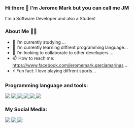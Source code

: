 ### Hi there 👋 I'm Jerome Mark but you can call me JM 
   I'm a Software Developer and also a Student

### About Me 🙋‍♂️
- 🔭 I’m currently studying ...
- 🌱 I’m currently learning diffrent programming language...
- 👯 I’m looking to collaborate to other developers ...
- 📫 How to reach me: https://www.facebook.com/jeromemark.garciamarinas ...
- ⚡ Fun fact: I love playing diffrent sports...

### Programming language and tools:

<p align="left"> 
	<a href="https://www.python.org/" target="_blank"> <img src="https://img.icons8.com/color/48/000000/python--v1.png"/></a>
	<a href="https://www.java.com" target="_blank"> <img src="https://img.icons8.com/color/48/000000/java-coffee-cup-logo.png"/> </a>
	<a href="https://developer.android.com/" target="_blank"> <img src="https://img.icons8.com/color/48/000000/android-studio--v3.png"/> </a>
	<a href="https://docs.microsoft.com/en-us/dotnet/csharp/programming-guide/interop/example-com-class" target="_blank"> <img src="https://img.icons8.com/color/48/000000/c-sharp-logo.png"/> </a>
   	<a href="https://www.mysql.com/" target="_blank"> <img src="https://img.icons8.com/fluent/50/000000/mysql-logo.png"/> </a> 
   	<a href="https://git-scm.com/" target="_blank"> <img src="https://img.icons8.com/color/48/000000/git.png"/> </a> 

</p>

### My Social Media:

 <p align="left"> 
	<a href="https://www.facebook.com/jeromemark.garciamarinas" target="_blank"> <img src="https://img.icons8.com/color/48/000000/facebook-new.png"/></a>
	<a href="https://l.facebook.com/l.php?u=https%3A%2F%2Fvt.tiktok.com%2FZSetruW4J%2F%3Ffbclid%3DIwAR3zx8_pYldi3NE6fX_mzc4STzie7ib4pJXUDIe2HhDUB1ew0Fs_QtFArQg&h=AT10vP2g3-hVRsEEIcA1YTMQYgHVw7ecVTWh1ykMMdRwnS44WRrzcpNi69e1hiFYqNUHqSNHiUnqDTz98YNpYD3lw5MV1HYHQn8JJjEKu7FJScRUMeuUuYZHcmDRYXT4nh6hOg" target="_blank"> <img src="https://img.icons8.com/color/48/000000/tiktok--v1.png"/> </a>
   	<a href="https://www.instagram.com/jeromemarkgarciam/" target="_blank"> <img src="https://img.icons8.com/color/48/000000/instagram-new--v1.png"/> </a> 

</p>



